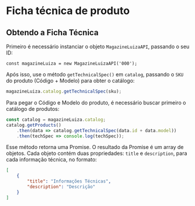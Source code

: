 # Ficha técnica de produto

## Obtendo a Ficha Técnica

Primeiro é necessário instanciar o objeto `MagazineLuizaAPI`, passando o seu ID:

```
const magazineLuiza = new MagazineLuizaAPI('000');
```

Após isso, use o método `getTechnicalSpec()` em `catalog`, passando o `SKU` do produto (Código + Modelo) para obter o catálogo:

```js
magazineLuiza.catalog.getTechnicalSpec(sku);
```

Para pegar o Código e Modelo do produto, é necessário buscar primeiro o catálogo de produtos:

```js
const catalog = magazineLuiza.catalog;
catalog.getProducts()
	.then(data => catalog.getTechnicalSpec(data.id + data.model))
	.then(techSpec => console.log(techSpec));
```

Esse método retorna uma Promise. O resultado da Promise é um array de objetos. Cada objeto contém duas propriedades: `title` e `description`, para cada informação técnica, no formato:

```json
[
	{
		"title": "Informações Técnicas",
		"description": "Descrição"
	}
]
```

